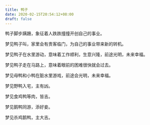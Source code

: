 ```yaml
---
title: 鸭子
date: 2020-02-15T20:54:12+08:00
draft: false
---
```


鸭子脚步蹒跚，象征着人跌跌撞撞开创自己的事业。



梦见鸭子叫，家里会有贵客临门，为自己的事业带来新的转机。



梦见鸭子在水里游动，意味着工作顺利，生意兴隆，前途光明，未来幸福。



梦见鸭子走在马路上，意味着眼前的困难很快就会过去。



梦见母鸭和小鸭在脏水里游戏，前途会光明，未来幸福。



梦见野鸭入宅，主有凶。



梦见食鸡鸭等肉，皆吉。



梦见鹅鸭同游，添好妾。



梦见杀鸡鹅鸭，主大吉。


